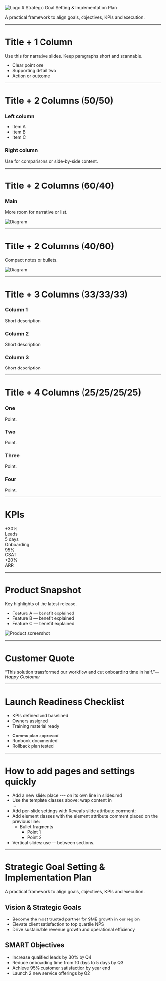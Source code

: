 <img class="hero-logo" src="images/Logo%20-%20Cheng%20%20Co%20Group_%20v1%20Official%20logo_%202025.png" alt="Logo" />
# Strategic Goal Setting & Implementation Plan
<p class="subtitle">A practical framework to align goals, objectives, KPIs and execution.</p>
<!-- .slide: class="cover" -->

---

<!-- 1) Title + 1 column -->
# Title + 1 Column
<div class="tpl tpl-1col">
  <div>
    <p class="lead">Use this for narrative slides. Keep paragraphs short and scannable.</p>
    <ul>
      <li>Clear point one</li>
      <li>Supporting detail two</li>
      <li>Action or outcome</li>
    </ul>
  </div>
</div>

---

<!-- 2) Title + 2 equal columns -->
# Title + 2 Columns (50/50)
<div class="tpl tpl-2col">
  <div>
    <h3>Left column</h3>
    <ul class="checklist">
      <li>Item A</li>
      <li>Item B</li>
      <li>Item C</li>
    </ul>
  </div>
  <div>
    <h3>Right column</h3>
    <p class="muted">Use for comparisons or side-by-side content.</p>
  </div>
</div>

---

<!-- 3) Title + 2 columns (60/40) -->
# Title + 2 Columns (60/40)
<div class="tpl tpl-60-40 tpl-cols-center">
  <div>
    <h3>Main</h3>
    <p>More room for narrative or list.</p>
  </div>
  <div>
    <img src="images/diagram.png" alt="Diagram" />
  </div>
</div>

---

<!-- 4) Title + 2 columns (40/60) -->
# Title + 2 Columns (40/60)
<div class="tpl tpl-40-60 tpl-cols-center">
  <div>
    <p>Compact notes or bullets.</p>
  </div>
  <div>
    <img src="images/diagram.png" alt="Diagram" />
  </div>
</div>

---

<!-- 5) Title + 3 equal columns -->
# Title + 3 Columns (33/33/33)
<div class="tpl tpl-3col">
  <div>
    <h3>Column 1</h3>
    <p class="muted">Short description.</p>
  </div>
  <div>
    <h3>Column 2</h3>
    <p class="muted">Short description.</p>
  </div>
  <div>
    <h3>Column 3</h3>
    <p class="muted">Short description.</p>
  </div>
</div>

---

<!-- 6) Title + 4 equal columns -->
# Title + 4 Columns (25/25/25/25)
<div class="tpl tpl-4col">
  <div><h3>One</h3><p>Point.</p></div>
  <div><h3>Two</h3><p>Point.</p></div>
  <div><h3>Three</h3><p>Point.</p></div>
  <div><h3>Four</h3><p>Point.</p></div>
</div>

---

<!-- 7) Stats / KPIs grid -->
# KPIs
<div class="tpl tpl-4col">
  <div><div class="kpi">+30%</div><div class="kpi-label">Leads</div></div>
  <div><div class="kpi">5 days</div><div class="kpi-label">Onboarding</div></div>
  <div><div class="kpi">95%</div><div class="kpi-label">CSAT</div></div>
  <div><div class="kpi">+20%</div><div class="kpi-label">ARR</div></div>
</div>

---

<!-- 8) Image right, text left -->
# Product Snapshot
<div class="tpl tpl-60-40 tpl-cols-center">
  <div>
    <p class="lead">Key highlights of the latest release.</p>
    <ul>
      <li>Feature A — benefit explained</li>
      <li>Feature B — benefit explained</li>
      <li>Feature C — benefit explained</li>
    </ul>
  </div>
  <div>
    <img src="images/diagram.png" alt="Product screenshot" />
  </div>
</div>

---

<!-- 9) Quote slide -->
# Customer Quote
<div class="tpl tpl-1col">
  <p class="quote">“This solution transformed our workflow and cut onboarding time in half.”<cite>— Happy Customer</cite></p>
</div>

---

<!-- 10) Checklist across two columns -->
# Launch Readiness Checklist
<div class="tpl tpl-2col">
  <div>
    <ul class="checklist">
      <li>KPIs defined and baselined</li>
      <li>Owners assigned</li>
      <li>Training material ready</li>
    </ul>
  </div>
  <div>
    <ul class="checklist">
      <li>Comms plan approved</li>
      <li>Runbook documented</li>
      <li>Rollback plan tested</li>
    </ul>
  </div>
</div>

---

# How to add pages and settings quickly
- Add a new slide: place --- on its own line in slides.md
- Use the template classes above: wrap content in <div class="tpl tpl-2col">...</div>
- Add per-slide settings with Reveal’s slide attribute comment:
  <!-- .slide: data-transition="fade" data-background-color="#ffffff" -->
- Add element classes with the element attribute comment placed on the previous line:
  - Bullet fragments
    - Point 1 <!-- .element: class="fragment" -->
    - Point 2 <!-- .element: class="fragment" -->
- Vertical slides: use -- between sections.

---

# Strategic Goal Setting & Implementation Plan
<p class="subtitle">A practical framework to align goals, objectives, KPIs and execution.</p>

## Vision & Strategic Goals
- Become the most trusted partner for SME growth in our region
- Elevate client satisfaction to top quartile NPS
- Drive sustainable revenue growth and operational efficiency

## SMART Objectives
- Increase qualified leads by 30% by Q4
- Reduce onboarding time from 10 days to 5 days by Q3
- Achieve 95% customer satisfaction by year end
- Launch 2 new service offerings by Q2
